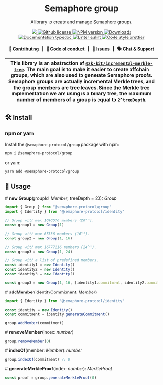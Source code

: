 <p align="center">
    <h1 align="center">
        Semaphore group
    </h1>
    <p align="center">A library to create and manage Semaphore groups.</p>
</p>

<p align="center">
    <a href="https://github.com/semaphore-protocol">
        <img src="https://img.shields.io/badge/project-Semaphore-blue.svg?style=flat-square">
    </a>
    <a href="https://github.com/semaphore-protocol/semaphore/blob/main/LICENSE">
        <img alt="Github license" src="https://img.shields.io/github/license/semaphore-protocol/semaphore.svg?style=flat-square">
    </a>
    <a href="https://www.npmjs.com/package/@semaphore-protocol/group">
        <img alt="NPM version" src="https://img.shields.io/npm/v/@semaphore-protocol/group?style=flat-square" />
    </a>
    <a href="https://npmjs.org/package/@semaphore-protocol/group">
        <img alt="Downloads" src="https://img.shields.io/npm/dm/@semaphore-protocol/group.svg?style=flat-square" />
    </a>
    <a href="https://js.semaphore.pse.dev/group">
        <img alt="Documentation typedoc" src="https://img.shields.io/badge/docs-typedoc-744C7C?style=flat-square">
    </a>
    <a href="https://eslint.org/">
        <img alt="Linter eslint" src="https://img.shields.io/badge/linter-eslint-8080f2?style=flat-square&logo=eslint" />
    </a>
    <a href="https://prettier.io/">
        <img alt="Code style prettier" src="https://img.shields.io/badge/code%20style-prettier-f8bc45?style=flat-square&logo=prettier" />
    </a>
</p>

<div align="center">
    <h4>
        <a href="https://github.com/semaphore-protocol/semaphore/blob/main/CONTRIBUTING.md">
            👥 Contributing
        </a>
        <span>&nbsp;&nbsp;|&nbsp;&nbsp;</span>
        <a href="https://github.com/semaphore-protocol/semaphore/blob/main/CODE_OF_CONDUCT.md">
            🤝 Code of conduct
        </a>
        <span>&nbsp;&nbsp;|&nbsp;&nbsp;</span>
        <a href="https://github.com/semaphore-protocol/semaphore/contribute">
            🔎 Issues
        </a>
        <span>&nbsp;&nbsp;|&nbsp;&nbsp;</span>
        <a href="https://semaphore.pse.dev/discord">
            🗣️ Chat &amp; Support
        </a>
    </h4>
</div>

| This library is an abstraction of [`@zk-kit/incremental-merkle-tree`](https://github.com/privacy-scaling-explorations/zk-kit/tree/main/packages/incremental-merkle-tree). The main goal is to make it easier to create offchain groups, which are also used to generate Semaphore proofs. Semaphore groups are actually incremental Merkle trees, and the group members are tree leaves. Since the Merkle tree implementation we are using is a binary tree, the maximum number of members of a group is equal to `2^treeDepth`. |
| -------------------------------------------------------------------------------------------------------------------------------------------------------------------------------------------------------------------------------------------------------------------------------------------------------------------------------------------------------------------------------------------------------------------------------------------------------------------------------------------------------------------------------- |

## 🛠 Install

### npm or yarn

Install the `@semaphore-protocol/group` package with npm:

```bash
npm i @semaphore-protocol/group
```

or yarn:

```bash
yarn add @semaphore-protocol/group
```

## 📜 Usage

\# **new Group**(groupId: _Member_, treeDepth = 20): _Group_

```typescript
import { Group } from "@semaphore-protocol/group"
import { Identity } from "@semaphore-protocol/identity"

// Group with max 1048576 members (20^²).
const group1 = new Group(1)

// Group with max 65536 members (16^²).
const group2 = new Group(1, 16)

// Group with max 16777216 members (24^²).
const group3 = new Group(1, 24)

// Group with a list of predefined members.
const identity1 = new Identity()
const identity2 = new Identity()
const identity3 = new Identity()

const group3 = new Group(1, 16, [identity1.commitment, identity2.commitment, identity3.commitment])
```

\# **addMember**(identityCommitment: _Member_)

```typescript
import { Identity } from "@semaphore-protocol/identity"

const identity = new Identity()
const commitment = identity.generateCommitment()

group.addMember(commitment)
```

\# **removeMember**(index: _number_)

```typescript
group.removeMember(0)
```

\# **indexOf**(member: _Member_): _number_

```typescript
group.indexOf(commitment) // 0
```

\# **generateMerkleProof**(index: _number_): _MerkleProof_

```typescript
const proof = group.generateMerkleProof(0)
```
